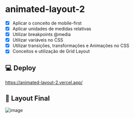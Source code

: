 # animated-layout-2

- [x]  Aplicar o conceito de mobile-first
- [x]  Aplicar unidades de medidas relativas
- [x]  Utilizar breakpoints @media
- [x]  Utilizar variáveis no CSS
- [x]  Utilizar transições, transformações e Animações no CSS
- [x]  Conceitos e utilização de Grid Layout

## 💻 Deploy
https://animated-layout-2.vercel.app/

## 🔖 Layout Final
![image](https://user-images.githubusercontent.com/61830297/190839669-7b51395f-8d45-4ed6-a8b3-1475cabafd56.png)
